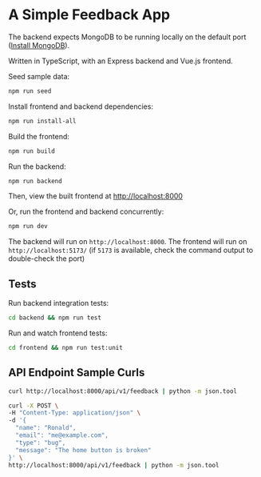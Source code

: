 # A Simple Feedback App

The backend expects MongoDB to be running locally on the default port ([Install MongoDB](https://www.mongodb.com/docs/manual/installation/)).

Written in TypeScript, with an Express backend and Vue.js frontend.

Seed sample data:

```bash
npm run seed
```

Install frontend and backend dependencies:

```bash
npm run install-all
```

Build the frontend:

```bash
npm run build
```

Run the backend:

```bash
npm run backend
```

Then, view the built frontend at <http://localhost:8000>

Or, run the frontend and backend concurrently:

```bash
npm run dev
```

The backend will run on `http://localhost:8000`. The frontend will run on `http://localhost:5173/` (if `5173` is available, check the command output to double-check the port)

## Tests

Run backend integration tests:

```bash
cd backend && npm run test
```

Run and watch frontend tests:

```bash
cd frontend && npm run test:unit
```

## API Endpoint Sample Curls

```bash
curl http://localhost:8000/api/v1/feedback | python -m json.tool
```

```bash
curl -X POST \
-H "Content-Type: application/json" \
-d '{
  "name": "Ronald",
  "email": "me@example.com",
  "type": "bug",
  "message": "The home button is broken" 
}' \
http://localhost:8000/api/v1/feedback | python -m json.tool
```
